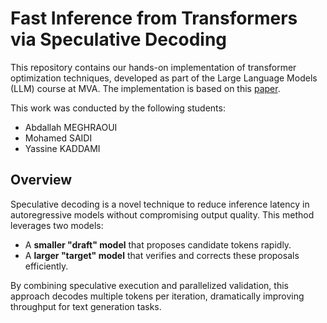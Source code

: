# Fast Inference from Transformers via Speculative Decoding 

This repository contains our hands-on implementation of transformer optimization techniques, developed as part of the Large Language Models (LLM) course at MVA. The implementation is based on this [paper](https://arxiv.org/abs/2211.17192).

This work was conducted by the following students:

- Abdallah MEGHRAOUI
- Mohamed SAIDI
- Yassine KADDAMI

## Overview

Speculative decoding is a novel technique to reduce inference latency in autoregressive models without compromising output quality. This method leverages two models:
- A **smaller "draft" model** that proposes candidate tokens rapidly.
- A **larger "target" model** that verifies and corrects these proposals efficiently.

By combining speculative execution and parallelized validation, this approach decodes multiple tokens per iteration, dramatically improving throughput for text generation tasks.